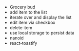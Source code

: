 - Grocery bud
- add item to the list
- iterate over and display the list
- edit item via checkbox
- delete item
- use local storage to persist data
- nanoid
- react-toastify
